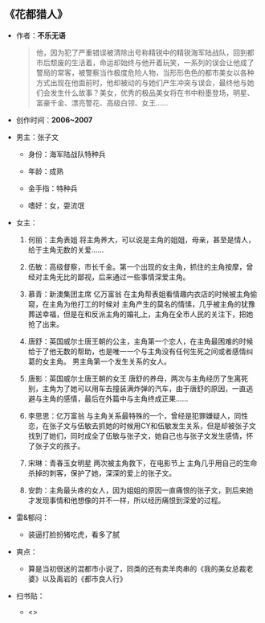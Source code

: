 ## 《花都猎人》

- 作者：**不乐无语**
  
    > 他，因为犯了严重错误被清除出号称精锐中的精锐海军陆战队，回到都市后颓废的生活着，命运却始终与他开着玩笑，一系列的误会让他成了警局的常客，被警察当作极度危险人物，当形形色色的都市美女以各种方式出现在他面前时，他却被动的与她们产生冲突与误会，最终他与她们会发生什么故事？美女，优秀的极品美女将在书中粉墨登场，明星、富豪千金、漂亮警花、高级白领、女王……

- 创作时间：**2006~2007**

- 男主：张子文

  * 身份：海军陆战队特种兵
  
  * 年龄：成熟
  * 金手指：特种兵
  * 嗜好：女，耍流氓

- 女主：

  1. 何丽：主角表姐 将主角养大，可以说是主角的姐姐，母亲，甚至是情人，给于主角无数的关爱……

  2. 伍敏：高级督察，市长千金。第一个出现的女主角，抓住的主角按摩，曾经对主角无比的鄙视，后来通过一些事情深爱主角。
  3. 慕青：新澳集团主席 亿万富翁 在主角帮表姐看情趣内衣店的时候被主角偷窥，在主角为他打工的时候对 主角产生的莫名的情愫，几乎被主角的犹豫葬送幸福，但是在和反派主角的婚礼上，主角在全市人民的关注下，把她抢了出来。
  4. 唐舒：英国威尔士唐王朝的公主，主角第一个恋人，在主角最困难的时候给于了他无数的帮助，也是唯一一个与主角没有任何生死之间或者感情纠葛的女主角。 男主角第一个发生关系的女人。
  5. 唐影：英国威尔士唐王朝的女王 唐舒的养母，两次与主角经历了生离死别，主角为了她可以用车去撞装满炸弹的汽车，由于唐舒的原因，一直逃避与主角的感情，最后在外篇中与主角终成正果……
  6. 李思思：亿万富翁 与主角关系最特殊的一个，曾经是犯罪嫌疑人，同性恋，在张子文与伍敏去抓她的时候用CY和伍敏发生关系，但是却被张子文找到了她们，同时成全了伍敏与张子文，她自己也与张子文发生感情，怀了张子文的孩子。
  7. 宋琳：青春玉女明星 两次被主角救下，在电影节上 主角几乎用自己的生命杀掉的刺客，保护了她，深深的爱上的张子文。
  8. 安韵：主角最头疼的女人，因为姐姐的原因一直痛恨的张子文，到后来她才发现事情和他想像的并不一样，所以经历痛恨到深爱的过程。

- 雷&郁闷：

  * 装逼打脸扮猪吃虎，看多了腻

- 爽点：
  
  * 算是当初很迷的混都市小说了，同类的还有卖羊肉串的《我的美女总裁老婆》以及禹岩的《都市良人行》

- 扫书贴：
  
  * <>